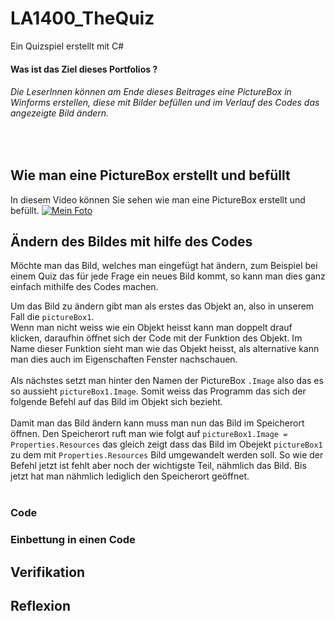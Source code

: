 # LA1400_TheQuiz
Ein Quizspiel erstellt mit C#

#### Was ist das Ziel dieses Portfolios ?
###### Die LeserInnen können am Ende dieses Beitrages eine PictureBox in Winforms erstellen, diese mit Bilder befüllen und im Verlauf des Codes das angezeigte Bild ändern.
<br>

## Wie man eine PictureBox erstellt und befüllt
In diesem Video können Sie sehen wie man eine PictureBox erstellt und befüllt.
[![Mein Foto](http://img.youtube.com/vi/i0y-RBSp8R0/0.jpg)](https://youtu.be/_4MSXQ1RMtw)


## Ändern des Bildes mit hilfe des Codes
Möchte man das Bild, welches man eingefügt hat ändern, zum Beispiel bei einem Quiz das für jede Frage ein neues Bild kommt, so kann man dies ganz einfach mithilfe des Codes machen.

Um das Bild zu ändern gibt man als erstes das Objekt an, also in unserem Fall die ``pictureBox1``. <br>
Wenn man nicht weiss wie ein Objekt heisst kann man doppelt drauf klicken, daraufhin öffnet sich der Code mit der Funktion des Objekt. Im Name dieser Funktion sieht man wie das Objekt heisst, als alternative kann man dies auch im Eigenschaften Fenster nachschauen.
<br>
<br>
Als nächstes setzt man hinter den Namen der PictureBox ``.Image`` also das es so aussieht ``pictureBox1.Image``. Somit weiss das Programm das sich der folgende Befehl auf das Bild im Objekt sich bezieht.
<br>
<br>
Damit man das Bild ändern kann muss man nun das Bild im Speicherort öffnen. Den Speicherort ruft man wie folgt auf ``pictureBox1.Image = Properties.Resources`` das gleich zeigt dass das Bild im Obejekt ``pictureBox1`` zu dem mit ``Properties.Resources`` Bild umgewandelt werden soll. So wie der Befehl jetzt ist fehlt aber noch der wichtigste Teil, nähmlich das Bild. Bis jetzt hat man nähmlich lediglich den Speicherort geöffnet.
<br>
<br>




### Code

 
### Einbettung in einen Code


## Verifikation


## Reflexion


